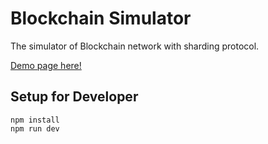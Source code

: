 # Blockchain Simulator
The simulator of Blockchain network with sharding protocol.

[Demo page here!](https://gacktomo.github.io/blockchain-simulator/)

## Setup for Developer
```
npm install
npm run dev
```
